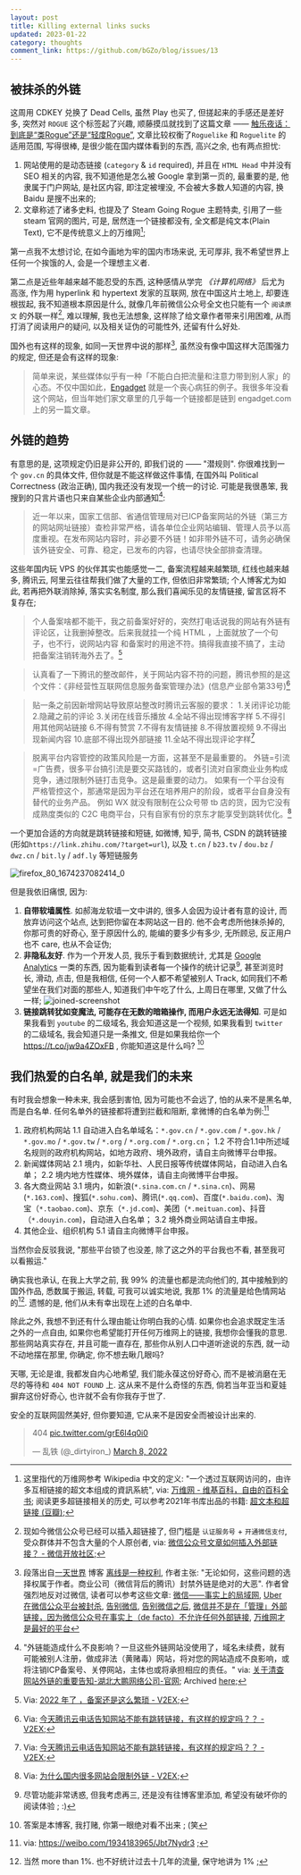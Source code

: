 ```yaml
---
layout: post
title: Killing external links sucks
updated: 2023-01-22
category: thoughts
comment_link: https://github.com/bGZo/blog/issues/13
---
```


## 被抹杀的外链

这周用 CDKEY 兑换了 Dead Cells, 虽然 Play 也买了, 但搓起来的手感还是差好多, 突然对 `ROGUE` 这个标签起了兴趣, 顺藤摸瓜就找到了这篇文章 —— [触乐夜话：到底是“类Rogue”还是“轻度Rogue”](http://www.chuapp.com/?c=Article&id=288658), 文章比较权衡了`Roguelike` 和 `Roguelite` 的适用范围, 写得很棒, 是很少能在国内媒体看到的东西, 高兴之余, 也有两点担忧:

1. 网站使用的是动态链接 (`category` & `id` required), 并且在 `HTML Head` 中并没有 SEO 相关的内容, 我不知道他是怎么被 Google 拿到第一页的, 最重要的是, 他隶属于门户网站, 是社区内容, 即注定被埋没, 不会被大多数人知道的内容, 换 Baidu 是搜不出来的; 
2. 文章称述了诸多史料, 也提及了 Steam Going Rogue 主题特卖, 引用了一些 steam 官网的图片, 可是, 居然连一个链接都没有, 全文都是纯文本(Plain Text), 它不是传统意义上的万维网[^WWW];

第一点我不太想讨论, 在如今画地为牢的国内市场来说, 无可厚非, 我不希望世界上任何一个挨饿的人, 会是一个理想主义者.

第二点是近些年越来越不能忍受的东西, 这种感情从学完 *《计算机网络》* 后尤为高涨, 作为用 hyperlink 和 hypertext 发家的互联网, 放在中国这片土地上, 却要连根拔起, 我不知道根本原因是什么, 就像几年前微信公众号全文也只能有一个 `阅读原文` 的外联一样[^WEICHAT_OUTLINK], 难以理解, 我也无法想象, 这样除了给文章作者带来引用困难, 从而打消了阅读用户的疑问, 以及相关证伪的可能性外, 还留有什么好处.

国外也有这样的现象, 如同一天世界中说的那样[^YITIANSHIJIE], 虽然没有像中国这样大范围强力的规定, 但还是会有这样的现象:

> 简单来说，某些媒体似乎有一种「不能白白把流量和注意力带到别人家」的心态。不仅中国如此，[Engadget](http://www.engadget.com/) 就是一个丧心病狂的例子。我很多年没看这个网站，但当年她们家文章里的几乎每一个链接都是链到 engadget.com 上的另一篇文章。

## 外链的趋势

有意思的是, 这项规定仍旧是非公开的, 即我们说的 —— "潜规则". 你很难找到一个 `gov.cn` 的具体文件, 但你就是不能这样做这件事情, 在国外叫 Political Correctness (政治正确), 国内我还没有发现一个统一的讨论. 可能是我很愚笨, 我搜到的只言片语也只来自某些企业内部通知[^CLEAN_LINK]:

> 近一年以来，国家工信部、省通信管理局对已ICP备案网站的外链（第三方的网站网址链接）查检非常严格，请各单位企业网站编辑、管理人员予以高度重视。在发布网站内容时，非必要不外链！如非带外链不可，请务必确保该外链安全、可靠、稳定，已发布的内容，也请尽快全部排查清理。

这些年国内玩 VPS 的伙伴其实也能感觉一二, 备案流程越来越繁琐, 红线也越来越多, 腾讯云, 阿里云往往帮我们做了大量的工作, 但依旧非常繁琐; 个人博客尤为如此, 若再把外联消除掉, 落实实名制度, 那么我们喜闻乐见的友情链接, 留言区将不复存在;

> 个人备案啥都不能干，我之前备案好好的，突然打电话说我的网站有外链有评论区，让我删掉整改。后来我就挂一个纯 HTML ，上面就放了一个句子，也不行，说网站内容 和备案时的用途不符。搞得我直接不搞了，主动把备案注销转海外去了。[^VPS_1]

> 认真看了一下腾讯的整改邮件，关于网站内容不符的问题，腾讯参照的是这个文件：《非经营性互联网信息服务备案管理办法》(信息产业部令第33号)[^VPS_2]

> 贴一条之前因新增网站导致原站整改时腾讯云客服的要求：
1.关闭评论功能
2.隐藏之前的评论
3.关闭在线音乐播放
4.全站不得出现博客字样
5.不得引用其他网站链接
6.不得有赞赏
7.不得有友情链接
8.不得放置视频
9.不得出现新闻内容
10.底部不得出现外部链接
11.全站不得出现评论字样[^VPS_2]

> 脱离平台内容管控的政策风险是一方面，这甚至不是最重要的。
  外链=引流=广告费，很多平台搞引流是要交买路钱的，或者引流对自家商业业务构成竞争，通过限制外链打击竞争。这是最重要的动力。
  如果有一个平台没有严格管控这个，那通常是因为平台还在培养用户的阶段，或者平台自身没有替代的业务产品。
  例如 WX 就没有限制在公众号带 tb 店的货，因为它没有成熟度类似的 C2C 电商平台，只有自家有份的京东才能享受到跳转优化。[^VPS_3]

一个更加合适的方向就是跳转链接和短链, 如微博, 知乎, 简书, CSDN 的跳转链接(形如`https://link.zhihu.com/?target=url`), 以及 `t.cn` / `b23.tv` / `dou.bz` / `dwz.cn` / `bit.ly` / `adf.ly` 等短链服务

![firefox_80_1674237082414_0](https://user-images.githubusercontent.com/57313137/213840972-e2cfad77-33ee-448d-b93f-a1abc942d025.png)

但是我依旧痛恨, 因为:

1. **自带软墙属性**. 如郝海龙软墙一文中讲的, 很多人会因为设计者有意的设计, 而放弃访问这个站点, 达到把你留在本网站这一目的. 他不会考虑所他抹杀掉的, 你那可贵的好奇心, 至于原因什么的, 能编的要多少有多少, 无所顾忌, 反正用户也不 care, 也从不会证伪;
2. **非隐私友好**. 作为一个开发人员, 我乐于看到数据统计, 尤其是 [Google Analytics](https://analytics.google.com) 一类的东西, 因为能看到读者每一个操作的统计记录[^BLOG_DESIGN], 甚至浏览时长, 滑动, 点击, 但是我相信, 任何一个人都不希望被别人 Track, 如同我们不希望坐在我们对面的那些人, 知道我们中午吃了什么, 上周日在哪里, 又做了什么一样;
  ![joined-screenshot](https://user-images.githubusercontent.com/57313137/213843688-39df4580-d21a-48c0-a181-cbb7f27a4eaa.jpg)
3. **链接跳转犹如变魔法, 可能存在无数的暗箱操作, 而用户永远无法得知**. 可是如果我看到 `youtube` 的二级域名, 我会知道这是一个视频, 如果我看到 `twitter` 的二级域名, 我会知道只是一条推文,  但是如果我给你一个 https://t.co/jw9a4ZOxFB , 你能知道这是什么吗? [^ANSWER]

## 我们热爱的白名单, 就是我们的未来

有时我会想象一种未来, 我会感到害怕, 因为可能也不会远了, 怕的从来不是黑名单, 而是白名单. 任何名单外的链接都将遭到拦截和阻断, 拿微博的白名单为例:[^WEIBO_WHITE_LIST]

1. 政府机构网站
	1.1 自动进入白名单域名：`*.gov.cn` / `*.gov.com` / `*.gov.hk` / `*.gov.mo` / `*.gov.tw` / `*.org` / `*.org.com` / `*.org.cn`；
	1.2 不符合1.1中所述域名规则的政府机构网站，如地方政府、境外政府，请自主向微博平台申报。
2. 新闻媒体网站
	2.1 境内，如新华社、人民日报等传统媒体网站，自动进入白名单；
	2.2 境内地方性媒体、境外媒体，请自主向微博平台申报。
3. 各大商业网站
	3.1 境内，如新浪(`*.sina.com.cn` / `*.sina.cn`)、网易(`*.163.com`)、搜狐(`*.sohu.com`)、腾讯(`*.qq.com`)、百度(`*.baidu.com`)、淘宝（`*.taobao.com`)、京东（`*.jd.com`)、美团（`*.meituan.com`)、抖音（`*.douyin.com`)，自动进入白名单；
	3.2 境外商业网站请自主申报。
5. 其他企业、组织机构
	5.1 请自主向微博平台申报。

当然你会反驳我说, "那些平台锁了也没差, 除了这之外的平台我也不看, 甚至我可以看搬运."

确实我也承认, 在我上大学之前, 我 $99 \%$ 的流量也都是流向他们的, 其中接触到的国外作品, 悉数属于搬运, 转载, 可我可以诚实地说, 我那 $1 \%$ 的流量是给色情网站的[^PRON_FLOW]. 遗憾的是, 他们从未有幸出现在上述的白名单中.

除此之外, 我想不到还有什么理由能让你明白我的心情. 如果你也会追求既定生活之外的一点自由, 如果你也希望能打开任何万维网上的链接, 我想你会懂我的意思. 那些网站真实存在, 并且可能一直存在, 那些你从别人口中道听途说的东西, 就一动不动地摆在那里, 你确定, 你不想去瞅几眼吗?

天哪, 无论是谁, 我都发自内心地希望, 我们能永葆这份好奇心, 而不是被消磨在无尽的等待和 `404 NOT FOUND` 上. 这从来不是什么奇怪的东西, 倘若当年亚当和夏娃摒弃这份好奇心, 也许就不会有你我存于世了.

安全的互联网固然美好, 但你要知道, 它从来不是因安全而被设计出来的.

<blockquote class="twitter-tweet"><p lang="und" dir="ltr">404 <a href="https://t.co/grE6l4q0i0">pic.twitter.com/grE6l4q0i0</a></p>&mdash; 乱铁 (@_dirtyiron_) <a href="https://twitter.com/_dirtyiron_/status/1501235050355978240?ref_src=twsrc%5Etfw">March 8, 2022</a></blockquote> <script async src="https://platform.twitter.com/widgets.js" charset="utf-8"></script>

<!-- ![1501235050355978240](https://user-images.githubusercontent.com/57313137/213840421-c7c4cc78-afc3-4608-a221-564c4365fa15.jpeg)[^404] -->

[^WEICHAT_OUTLINK]: 现如今微信公众号已经可以插入超链接了, 但门槛是 `认证服务号` + `开通微信支付`, 受众群体并不包含大量的个人原创者, via: [微信公众号文章如何插入外部链接？ - 微信开放社区](https://developers.weixin.qq.com/community/develop/doc/000cc6c96f80403625ea530cd51000);
[^CLEAN_LINK]: "外链能造成什么不良影响？一旦这些外链网站没使用了，域名未续费，就有可能被别人注册，做成非法（黄赌毒）网站，将对您的网站造成不良影响，或将注销ICP备案号、关停网站，主体也或将承担相应的责任。" via: [关于清查网站外链的重要告知-湖北大鹏网络公司-官网](https://www.dpwl.net/news/01/3885.html); Archived [here](https://web.archive.org/web/*/https://www.dpwl.net/news/01/3885.html);
[^WWW]: 这里指代的万维网参考 Wikipedia 中文的定义: "一个透过互联网访问的，由许多互相链接的超文本组成的資訊系統", via: [万维网 - 维基百科，自由的百科全书](https://zh.wikipedia.org/zh/%E4%B8%87%E7%BB%B4%E7%BD%91); 阅读更多超链接相关的历史, 可以参考2021年书库出品的书籍: [超文本和超链接 (豆瓣)](https://book.douban.com/subject/35438602/);
[^VPS_1]: Via: [2022 年了 ，备案还是这么繁琐 - V2EX](https://v2ex.com/t/853461);
[^VPS_2]: Via: [今天腾讯云电话告知网站不能有跳转链接，有这样的规定吗？？ - V2EX](https://www.v2ex.com/t/662820);
[^VPS_3]: Via: [为什么国内很多网站会限制外链 - V2EX](https://v2ex.com/t/777126);
[^WEIBO_WHITE_LIST]: via: https://weibo.com/1934183965/Jbt7Nydr3 ;
[^PRON_FLOW]: 当然 more than 1%. 也不好统计过去十几年的流量, 保守地讲为 1% ;
[^BLOG_DESIGN]: 尽管功能非常诱惑, 但我考虑再三, 还是没有往博客里添加, 希望没有破坏你的阅读体验 ; :)
[^ANSWER]: 答案是本博客, 我打赌, 你第一眼绝对看不出来 ; (笑
[^YITIANSHIJIE]: 段落出自[一天世界](https://blog.yitianshijie.net/) 博客 [离线是一种权利](https://blog.yitianshijie.net/2016/04/15/offline-as-right/ ), 作者主张: "无论如何，这些问题的选择权属于作者。商业公司（微信背后的腾讯）封禁外链是绝对的大恶". 作者曾强烈地反对过微信, 读者可以参考这些文章: [微信——事实上的局域网](https://blog.yitianshijie.net/2015/11/16/wechat-de-facto-lan/), [Uber 在微信公众平台被封杀](https://blog.yitianshijie.net/2015/12/05/uber-banned-in-wechat/), [告别微信](https://blog.yitianshijie.net/2016/02/21/byebye-wechat/), [告别微信之后](https://blog.yitianshijie.net/2016/03/20/goodbye-wechat-post-mortem/), [微信并不是在「管理」外部链接，因为微信公众号在事实上（de facto）不允许任何外部链接](https://blog.yitianshijie.net/2016/04/13/wechat-against-world-wide-web/), [万维网才是最好的平台](https://blog.yitianshijie.net/2016/06/20/web-is-the-best-platform/)

[^404]: 图出自 [乱铁 on Twitter](https://twitter.com/_dirtyiron_/status/1501235050355978240), 图片版权归原作者所有;